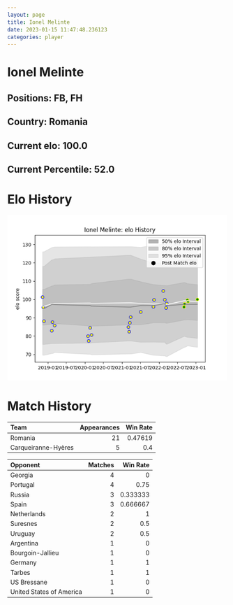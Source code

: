 ```yaml
---  
layout: page  
title: Ionel Melinte  
date: 2023-01-15 11:47:48.236123  
categories: player  
---
```

# Ionel Melinte

## Positions: FB, FH

## Country: Romania

## Current elo: 100.0

## Current Percentile: 52.0

# Elo History


![elo history](history_IonelMelinte.png)
# Match History


| Team                |   Appearances |   Win Rate |
|:--------------------|--------------:|-----------:|
| Romania             |            21 |    0.47619 |
| Carqueiranne-Hyères |             5 |    0.4     |

| Opponent                 |   Matches |   Win Rate |
|:-------------------------|----------:|-----------:|
| Georgia                  |         4 |   0        |
| Portugal                 |         4 |   0.75     |
| Russia                   |         3 |   0.333333 |
| Spain                    |         3 |   0.666667 |
| Netherlands              |         2 |   1        |
| Suresnes                 |         2 |   0.5      |
| Uruguay                  |         2 |   0.5      |
| Argentina                |         1 |   0        |
| Bourgoin-Jallieu         |         1 |   0        |
| Germany                  |         1 |   1        |
| Tarbes                   |         1 |   1        |
| US Bressane              |         1 |   0        |
| United States of America |         1 |   0        |